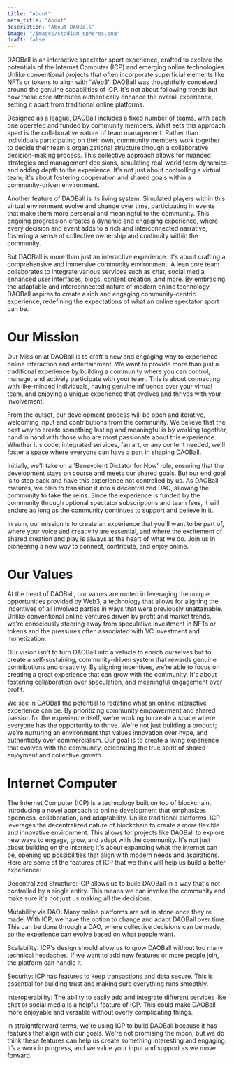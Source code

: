 ```yaml
---
title: "About"
meta_title: "About"
description: "About DAOBall"
image: "/images/stadium_spheres.png"
draft: false
---
```


DAOBall is an interactive spectator sport experience, crafted to explore the potentials of the Internet Computer (ICP) and emerging online technologies. Unlike conventional projects that often incorporate superficial elements like NFTs or tokens to align with 'Web3', DAOBall was thoughtfully conceived around the genuine capabilities of ICP. It's not about following trends but how these core attributes authentically enhance the overall experience, setting it apart from traditional online platforms.

Designed as a league, DAOBall includes a fixed number of teams, with each one operated and funded by community members. What sets this approach apart is the collaborative nature of team management. Rather than individuals participating on their own, community members work together to decide their team's organizational structure through a collaborative decision-making process. This collective approach allows for nuanced strategies and management decisions, simulating real-world team dynamics and adding depth to the experience. It's not just about controlling a virtual team; it's about fostering cooperation and shared goals within a community-driven environment.

Another feature of DAOBall is its living system. Simulated players within this virtual environment evolve and change over time, participating in events that make them more personal and meaningful to the community. This ongoing progression creates a dynamic and engaging experience, where every decision and event adds to a rich and interconnected narrative, fostering a sense of collective ownership and continuity within the community.

But DAOBall is more than just an interactive experience. It's about crafting a comprehensive and immersive community environment. A lean core team collaborates to integrate various services such as chat, social media, enhanced user interfaces, blogs, content creation, and more. By embracing the adaptable and interconnected nature of modern online technology, DAOBall aspires to create a rich and engaging community-centric experience, redefining the expectations of what an online spectator sport can be.

# Our Mission

Our Mission at DAOBall is to craft a new and engaging way to experience online interaction and entertainment. We want to provide more than just a traditional experience by building a community where you can control, manage, and actively participate with your team. This is about connecting with like-minded individuals, having genuine influence over your virtual team, and enjoying a unique experience that evolves and thrives with your involvement.

From the outset, our development process will be open and iterative, welcoming input and contributions from the community. We believe that the best way to create something lasting and meaningful is by working together, hand in hand with those who are most passionate about this experience. Whether it's code, integrated services, fan art, or any content needed, we'll foster a space where everyone can have a part in shaping DAOBall.

Initially, we'll take on a 'Benevolent Dictator for Now' role, ensuring that the development stays on course and meets our shared goals. But our end goal is to step back and have this experience not controlled by us. As DAOBall matures, we plan to transition it into a decentralized DAO, allowing the community to take the reins. Since the experience is funded by the community through optional spectator subscriptions and team fees, it will endure as long as the community continues to support and believe in it.

In sum, our mission is to create an experience that you'll want to be part of, where your voice and creativity are essential, and where the excitement of shared creation and play is always at the heart of what we do. Join us in pioneering a new way to connect, contribute, and enjoy online.

# Our Values

At the heart of DAOBall, our values are rooted in leveraging the unique opportunities provided by Web3, a technology that allows for aligning the incentives of all involved parties in ways that were previously unattainable. Unlike conventional online ventures driven by profit and market trends, we're consciously steering away from speculative investment in NFTs or tokens and the pressures often associated with VC investment and monetization.

Our vision isn't to turn DAOBall into a vehicle to enrich ourselves but to create a self-sustaining, community-driven system that rewards genuine contributions and creativity. By aligning incentives, we're able to focus on creating a great experience that can grow with the community. It's about fostering collaboration over speculation, and meaningful engagement over profit.

We see in DAOBall the potential to redefine what an online interactive experience can be. By prioritizing community empowerment and shared passion for the experience itself, we're working to create a space where everyone has the opportunity to thrive. We're not just building a product; we're nurturing an environment that values innovation over hype, and authenticity over commercialism. Our goal is to create a living experience that evolves with the community, celebrating the true spirit of shared enjoyment and collective growth.

# Internet Computer

The Internet Computer (ICP) is a technology built on top of blockchain, introducing a novel approach to online development that emphasizes openness, collaboration, and adaptability. Unlike traditional platforms, ICP leverages the decentralized nature of blockchain to create a more flexible and innovative environment. This allows for projects like DAOBall to explore new ways to engage, grow, and adapt with the community. It's not just about building on the internet; it's about expanding what the internet can be, opening up possibilities that align with modern needs and aspirations. Here are some of the features of ICP that we think will help us build a better experience:

Decentralized Structure: ICP allows us to build DAOBall in a way that's not controlled by a single entity. This means we can involve the community and make sure it's not just us making all the decisions.

Mutability via DAO: Many online platforms are set in stone once they're made. With ICP, we have the option to change and adapt DAOBall over time. This can be done through a DAO, where collective decisions can be made, so the experience can evolve based on what people want.

Scalability: ICP's design should allow us to grow DAOBall without too many technical headaches. If we want to add new features or more people join, the platform can handle it.

Security: ICP has features to keep transactions and data secure. This is essential for building trust and making sure everything runs smoothly.

Interoperability: The ability to easily add and integrate different services like chat or social media is a helpful feature of ICP. This could make DAOBall more enjoyable and versatile without overly complicating things.

In straightforward terms, we're using ICP to build DAOBall because it has features that align with our goals. We're not promising the moon, but we do think these features can help us create something interesting and engaging. It’s a work in progress, and we value your input and support as we move forward.
